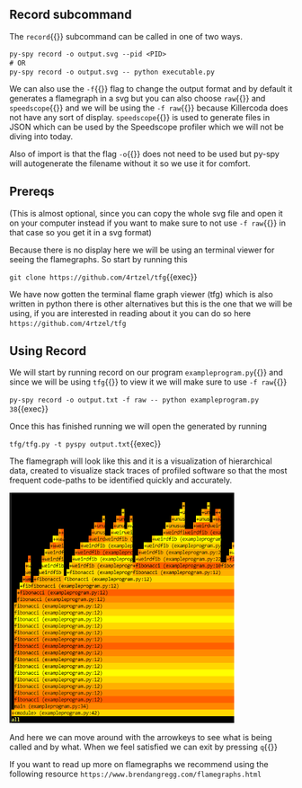 ## Record subcommand
The `record`{{}} subcommand can be called in one of two ways.
```
py-spy record -o output.svg --pid <PID>
# OR
py-spy record -o output.svg -- python executable.py
```
We can also use the `-f`{{}} flag to change the output format and by default it generates a flamegraph in a svg but you can also choose `raw`{{}} and `speedscope`{{}} and we will be using the `-f raw`{{}} because Killercoda does not have any sort of display. `speedscope`{{}} is used to generate files in JSON which can be used by the Speedscope profiler which we will not be diving into today.

Also of import is that the flag `-o`{{}} does not need to be used but py-spy will autogenerate the filename without it so we use it for comfort.

## Prereqs
(This is almost optional, since you can copy the whole svg file and open it on your computer instead if you want to make sure to not use `-f raw`{{}} in that case so you get it in a svg format)

Because there is no display here we will be using an terminal viewer for seeing the flamegraphs. So start by running this

`git clone https://github.com/4rtzel/tfg`{{exec}}

We have now gotten the terminal flame graph viewer (tfg) which is also written in python there is other alternatives but this is the one that we will be using, if you are interested in reading about it you can do so here `https://github.com/4rtzel/tfg`

## Using Record

We will start by running record on our program `exampleprogram.py`{{}} and since we will be using `tfg`{{}} to view it we will make sure to use `-f raw`{{}}

`py-spy record -o output.txt -f raw -- python exampleprogram.py 38`{{exec}}

Once this has finished running we will open the generated by running

`tfg/tfg.py -t pyspy output.txt`{{exec}}

The flamegraph will look like this and it is a visualization of hierarchical data, created to visualize stack traces of profiled software so that the most frequent code-paths to be identified quickly and accurately.

<img src="./flamegraph.png" width="400px">

And here we can move around with the arrowkeys to see what is being called and by what.
When we feel satisfied we can exit by pressing `q`{{}}

If you want to read up more on flamegraphs we recommend using the following resource `https://www.brendangregg.com/flamegraphs.html`